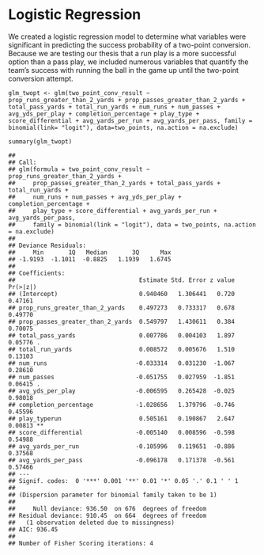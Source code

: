 Logistic Regression
===================

We created a logistic regression model to determine what variables were
significant in predicting the success probability of a two-point
conversion. Because we are testing our thesis that a run play is a more
successful option than a pass play, we included numerous variables that
quantify the team’s success with running the ball in the game up until
the two-point conversion attempt. <br>

    glm_twopt <- glm(two_point_conv_result ~ prop_runs_greater_than_2_yards + prop_passes_greater_than_2_yards + total_pass_yards + total_run_yards + num_runs + num_passes + avg_yds_per_play + completion_percentage + play_type + score_differential + avg_yards_per_run + avg_yards_per_pass, family = binomial(link= "logit"), data=two_points, na.action = na.exclude)

    summary(glm_twopt)

    ## 
    ## Call:
    ## glm(formula = two_point_conv_result ~ prop_runs_greater_than_2_yards + 
    ##     prop_passes_greater_than_2_yards + total_pass_yards + total_run_yards + 
    ##     num_runs + num_passes + avg_yds_per_play + completion_percentage + 
    ##     play_type + score_differential + avg_yards_per_run + avg_yards_per_pass, 
    ##     family = binomial(link = "logit"), data = two_points, na.action = na.exclude)
    ## 
    ## Deviance Residuals: 
    ##     Min       1Q   Median       3Q      Max  
    ## -1.9193  -1.1011  -0.8825   1.1939   1.6745  
    ## 
    ## Coefficients:
    ##                                   Estimate Std. Error z value Pr(>|z|)   
    ## (Intercept)                       0.940460   1.306441   0.720  0.47161   
    ## prop_runs_greater_than_2_yards    0.497273   0.733317   0.678  0.49770   
    ## prop_passes_greater_than_2_yards  0.549797   1.430611   0.384  0.70075   
    ## total_pass_yards                  0.007786   0.004103   1.897  0.05776 . 
    ## total_run_yards                   0.008572   0.005676   1.510  0.13103   
    ## num_runs                         -0.033314   0.031230  -1.067  0.28610   
    ## num_passes                       -0.051755   0.027959  -1.851  0.06415 . 
    ## avg_yds_per_play                 -0.006595   0.265428  -0.025  0.98018   
    ## completion_percentage            -1.028656   1.379796  -0.746  0.45596   
    ## play_typerun                      0.505161   0.190867   2.647  0.00813 **
    ## score_differential               -0.005140   0.008596  -0.598  0.54988   
    ## avg_yards_per_run                -0.105996   0.119651  -0.886  0.37568   
    ## avg_yards_per_pass               -0.096178   0.171378  -0.561  0.57466   
    ## ---
    ## Signif. codes:  0 '***' 0.001 '**' 0.01 '*' 0.05 '.' 0.1 ' ' 1
    ## 
    ## (Dispersion parameter for binomial family taken to be 1)
    ## 
    ##     Null deviance: 936.50  on 676  degrees of freedom
    ## Residual deviance: 910.45  on 664  degrees of freedom
    ##   (1 observation deleted due to missingness)
    ## AIC: 936.45
    ## 
    ## Number of Fisher Scoring iterations: 4

